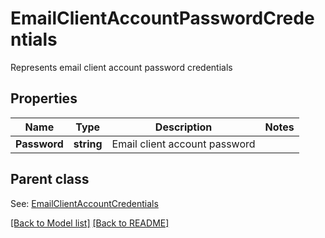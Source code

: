 # EmailClientAccountPasswordCredentials
Represents email client account password credentials             

## Properties
Name | Type | Description | Notes
------------ | ------------- | ------------- | -------------
**Password** | **string** | Email client account password              | 

## Parent class

See: [EmailClientAccountCredentials](EmailClientAccountCredentials.md)

[[Back to Model list]](Models.md) [[Back to README]](README.md)

